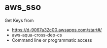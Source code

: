 # aws_sso

Get Keys from  
- https://d-9067a32c00.awsapps.com/start#/
- aws-aqua-cross-dep-cs
- Command line or programmatic access

